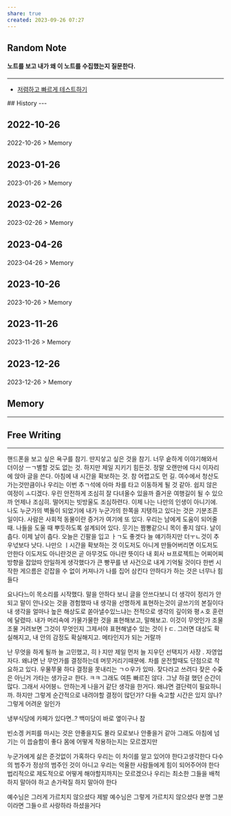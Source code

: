 ```yaml
---
share: true
created: 2023-09-26 07:27
---
```


## Random Note
#### 노트를 보고 내가 왜 이 노트를 수집했는지 질문한다.
---
<p><span><ul>
<li><a data-tooltip-position="top" aria-label="Infinity Drawer/저렴하고 빠르게 테스트하기.md" data-href="Infinity Drawer/저렴하고 빠르게 테스트하기.md" href="Infinity Drawer/저렴하고 빠르게 테스트하기.md" class="internal-link" target="_blank" rel="noopener">저렴하고 빠르게 테스트하기</a></li>
</ul></span></p>
## History
---
<h2><span><p>2022-10-26</p></span></h2><p><span><p><span alt="2022-10-26 > Memory" src="2022-10-26#Memory" class="internal-embed">2022-10-26 &gt; Memory</span></p></span></p><h2><span><p>2023-01-26</p></span></h2><p><span><p><span alt="2023-01-26 > Memory" src="2023-01-26#Memory" class="internal-embed">2023-01-26 &gt; Memory</span></p></span></p><h2><span><p>2023-02-26</p></span></h2><p><span><p><span alt="2023-02-26 > Memory" src="2023-02-26#Memory" class="internal-embed">2023-02-26 &gt; Memory</span></p></span></p><h2><span><p>2023-04-26</p></span></h2><p><span><p><span alt="2023-04-26 > Memory" src="2023-04-26#Memory" class="internal-embed">2023-04-26 &gt; Memory</span></p></span></p><h2><span><p>2023-10-26</p></span></h2><p><span><p><span alt="2023-10-26 > Memory" src="2023-10-26#Memory" class="internal-embed">2023-10-26 &gt; Memory</span></p></span></p><h2><span><p>2023-11-26</p></span></h2><p><span><p><span alt="2023-11-26 > Memory" src="2023-11-26#Memory" class="internal-embed">2023-11-26 &gt; Memory</span></p></span></p><h2><span><p>2023-12-26</p></span></h2><p><span><p><span alt="2023-12-26 > Memory" src="2023-12-26#Memory" class="internal-embed">2023-12-26 &gt; Memory</span></p></span></p>


## Memory
---




## Free Writing
---
핸드폰을 보고 싶은 욕구를 참기.
딴지샇고 싶은 것을 참기.  너무 숱하게 이야기해와서 더이상 ㅡㄱ별할 것도 없는 것. 하지만 제일 지키기 힘든것. 정말 오랜만에 다시 이자리에 앉아 글을 쓴다. 아침에 내 시간을 확보하는 것. 참 어렵고도 먼 길. 여수에서 청산도 가는것만큼이나 
우리는 이번 추ㄱ석에 아마 차를 타고 이동하게 될 것 같아. 쉽지 않은 여정이 ㅗ디겠다.
우린 안전하게 조심히 잘 다녀올수 있을까
즐거운 여행길이 될 수 있으까
언제나 조심히. 떨어지는 빗방울도 조심하련다. 이제 나는 나만의 인생이 아니기에.
나도 누군가의 벽돌이 되었기에
내가 누군가의 한쪽을 지탱하고 있다는 것은 기분조흔 일이다. 사람은 사회적 동물이란 증거가 여기에 또 있다. 우리는 남에게 도움이 되어줄때. 나들을 도울 때 뿌듯하도록 설계되어 있다. 웃기는 짬뽕같으니
목이 좋지 않다. 날이 춥다. 이제 날이 춥다. 오늘은 긴팔을 입고 ㅏㄱ도 좋겟다
늘 얘기하지만 더ㅜㄴ것이 추우넋보다 낫다. 나만으 ㅣ시간을 확보하는 것
이도저도 아니게 만들어버리면 이도저도 안한다
이도저도 아니란것은 곧 아무것도 아니란 뜻이다
내 회사 ㅂ프로젝트는 어찌어찌 방향을 잡았따
안일하게 생각했다가 큰 빵꾸를 낸 사건으로 내게 기억될 것이다
한번 시작한 게으름은 걷잡을 수 없이 커져나가 나를 집어 삼킨다
안하다가 하는 것은 너무나 힘들다

요나다느이 목소리를 시작했다. 말을 안하다 보니 글을 안쓰다보니 더 생각이 정리가 안되고 말이 안나오는 것을 경험했따
내 생각을 선명하게 표현하는것이 글쓰기의 본질이다
내 생각을 얼마나 높은 해상도로 쏟아낼수있느냐는 전적으로 생각의 깊이와 평ㅅ호 훈련에 달렸따.
내가 머리속에 가물가물한 것을 표현해보고, 말해보고. 이것이 무엇인가 조물조물 거려보면 그것이 무엇인지 그제서야 표현해낼수 있는 것이ㅏㄷ. 그러면 대상도 확실해지고, 내 안의 감정도 확실해지고. 메타인지가 되는 거랄까

난 무엇을 하게 될까 늘 고민했고, 히ㅏ지만 제일 먼저 늘 지우던 선택지가 사장 . 자영업자다.
왜냐면 난 무언가를 결정하는데 머뭇거리기때문에. 차를 운전할때도 단점으로 작요하고 있다. 우물쭈물 하다 결정을 못내리는 ㄱㅇ우가 있따. 잦다라고 쓰려다 잦은 수줒은 아닌거 가타는 생가긍ㄹ 한다. ㅋㅋ
그래도 여튼 빠르진 않다. 그냥 하걸 했던 순간이 많다. 그래서 사어븡ㄴ 안하는게 나을거 같단 생각을 한거다. 왜냐면 결단력이 필요하니까. 하지만 그렇게 순간적으로 내려야할 결정이 많던가? 다들 숙고할 시간은 있지 않나? 그렇게 어려운 일인가

냉부식당에 카페가 있다면..? 백미당이 바로 옆이구나 참


빈소겡 커피를 마시는 것은 안좋을지도 몰라
모로보나 안좋을거 같아 그래도 아침에 넘기는 이 씁슬함이 좋다
몸에 어떻게 작용하는지는 모르겠지만

누군가에게 삶은 준것없이 가혹하다
우리는 이 차이를 알고 있어야 한다고생각한다
다수의 범주가 정상의 범주인 것이 아니고
우리는 억울한 사람들에게 힘이 되어주어야 한다
법리적으로 제도적으로 어떻게 해야할지까지는 모르겠으나
우리는 최소한 그들을 배척하지 말아야 하고 손가락질 하지 말아야 한다

예수님은 그러게 가르치지 않으셨다 
제발
예수님은 그렇게 가르치지 않으셨다
분명 그분이라면 그들ㅇ르 사랑하라 하셨을거다

